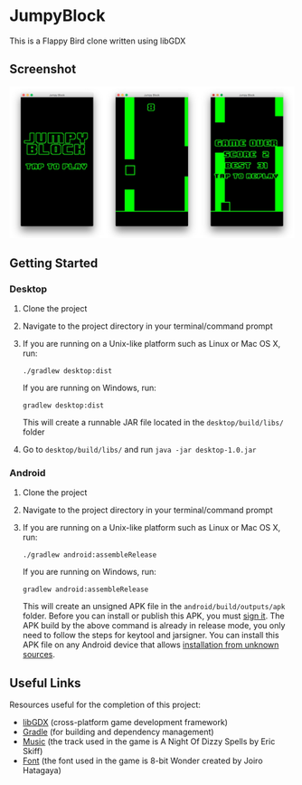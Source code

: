 # JumpyBlock
This is a Flappy Bird clone written using libGDX

## Screenshot
![screenshot](./screenshot.jpg)

## Getting Started

### Desktop

1. Clone the project
2. Navigate to the project directory in your terminal/command prompt
3. If you are running on a Unix-like platform such as Linux or Mac OS X, run:

    ```
    ./gradlew desktop:dist
    ```
   If you are running on Windows, run:

    ```
    gradlew desktop:dist
    ```
    This will create a runnable JAR file located in the `desktop/build/libs/` folder
4. Go to `desktop/build/libs/` and run `java -jar desktop-1.0.jar`

### Android

1. Clone the project
2. Navigate to the project directory in your terminal/command prompt
3. If you are running on a Unix-like platform such as Linux or Mac OS X, run:

    ```
    ./gradlew android:assembleRelease
    ```
   If you are running on Windows, run:

    ```
    gradlew android:assembleRelease
    ```
    This will create an unsigned APK file in the `android/build/outputs/apk` folder. Before you can install or publish this APK, you must [sign it](https://developer.android.com/studio/publish/app-signing.html). The APK build by the above command is already in release mode, you only need to follow the steps for keytool and jarsigner. You can install this APK file on any Android device that allows [installation from unknown sources](https://developer.android.com/distribute/tools/open-distribution.html#unknown-sources).

## Useful Links
Resources useful for the completion of this project:

* [libGDX](https://libgdx.badlogicgames.com/) (cross-platform game development framework)
* [Gradle](https://gradle.org) (for building and dependency management)
* [Music](http://ericskiff.com/music/) (the track used in the game is A Night Of Dizzy Spells by Eric Skiff)
* [Font](http://www.dafont.com/8bit-wonder.font) (the font used in the game is 8-bit Wonder created by Joiro Hatagaya)
